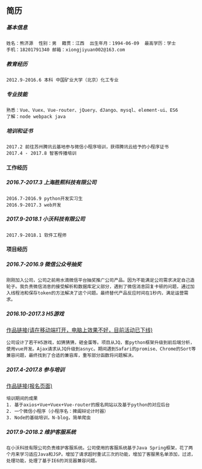 ## 简历
##### 基本信息  

    姓名：熊济源  性别：男  籍贯：江西  出生年月：1994-06-09  最高学历：学士
    手机：18201791340 邮箱：xiongjiyuan002@163.com

##### 教育经历
    2012.9-2016.6 本科 中国矿业大学（北京）化工专业
##### 专业技能
    熟悉：Vue、Vuex、Vue-router、jQuery、dJango、mysql、element-ui、ES6
    了解：node webpack java
##### 培训和证书

```
2017.2 前往苏州腾讯云基地参与微信小程序培训，获得腾讯云给予的小程序证书
2017.4 - 2017.8 智客传播培训
```

#### 工作经历

##### 2016.7-2017.3 上海胜熙科技有限公司

    2016.7-2016.9 python开发实习生
    2016.9-2017.3 web开发

##### 2017.9-2018.1 小沃科技有限公司

```
2017.9-2018.1 软件工程师
```

#### 项目经历

##### 2016.7-2016.9 微信公众号抽奖
    刚刚加入公司，公司之前用水滴微信平台抽奖推广公司产品。因为不能满足公司需求决定自己造轮子。我负责微信消息的接受解析和数据库定义部分，遇到了微信消息回复卡顿的问题，通过加入线程池和保存token的方法解决了这个问题。最终替代产品反应时间在1秒内，满足运营需求。

##### 2016.10-2017.3 H5游戏

[作品链接(请在移动端打开，电脑上效果不好，目前活动已下线)](http://180.153.54.63:61122/games/caicai/index.html)

    公司设计了若干H5游戏，如猜猜猜，砸金蛋等。项目从JQ，套python框架升级到前后端分析，使用vue开发。Ajax请求从JQ升级到asnyc。期间遇到Safari的promise、Chrome的Sort等兼容问题，最终找到了合适的兼容库，重写部分函数将问题解决。

##### 2017.4-2017.8 参与培训

[作品链接(报名页面)](https://ibianlun.cn/#/signup)

    培训期间的成果
    1. 基于axios+Vue+Vuex+Vue-router的报名网站以及基于python的对应后台
    2. 一个微信小程序（小程序名：捭阖辩论计时器）
    3. Node的基础培训，N-blog，简单爬虫

##### 2017.9-2018.2 维护客服系统

```
在小沃科技有限公司负责维护客服系统。公司使用的客服系统基于Java Spring框架，花了两个月来学习适应Java和JSP。增加了请求超时重试三次的功能，增加了客服黑名单添加，过滤，处理功能，处理了基于IE6的浏览器兼容问题。
```

